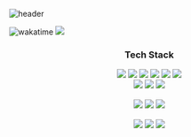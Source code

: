 ![header](https://capsule-render.vercel.app/api?type=soft&color=auto&height=150&section=header&text=HANGYU&fontSize=70&animation=twinkling)

![wakatime](https://wakatime.com/badge/user/ed8163e8-aa6a-4cb4-827e-780d53c1f10e.svg)
![](https://gh-hits.nomadcoders.workers.dev/view?username=ruehan&cache)


<h3 align="center"> Tech Stack </h3>
<p align="center">
  <img src="https://img.shields.io/badge/HTML-E34F26?style=flat-square&logo=HTML5&logoColor=white"/></a>
<img src="https://img.shields.io/badge/CSS-1572B6?style=flat-square&logo=CSS3&logoColor=white"/></a>
<img src="https://img.shields.io/badge/JavaScript-F7DF1E?style=flat-square&logo=JavaScript&logoColor=white"/></a>
<img src="https://img.shields.io/badge/Java-007396?style=flat-square&logo=Java&logoColor=white"/></a>
<img src="https://img.shields.io/badge/React-61DAFB?style=flat-square&logo=React&logoColor=white"/></a>
<img src="https://img.shields.io/badge/Next-000000?style=flat-square&logo=Next.js&logoColor=white"/></a>
<br>
<img src="https://img.shields.io/badge/Python-3776AB?style=flat-square&logo=Python&logoColor=white"/></a>
<img src="https://img.shields.io/badge/Flask-000000?style=flat-square&logo=Flask&logoColor=white"/></a>
<img src="https://img.shields.io/badge/MySQL-4479A1?style=flat-square&logo=MySQL&logoColor=white"/></a>

<br>
<br>
<img src="https://img.shields.io/badge/Android Studio-3DDC84?style=flat-square&logo=Android Studio&logoColor=white"/></a>
<img src="https://img.shields.io/badge/Visual Studio Code-007ACC?style=flat-square&logo=Visual Studio Code&logoColor=white"/></a>
<img src="https://img.shields.io/badge/Docker-2496ED?style=flat-square&logo=Docker&logoColor=white"/></a>
<br>
<br>
<img src="https://img.shields.io/badge/macOS-000000?style=flat-square&logo=macOS&logoColor=white"/></a>
<img src="https://img.shields.io/badge/Windows-0078D6?style=flat-square&logo=Windows&logoColor=white"/></a>
<img src="https://img.shields.io/badge/Ubuntu-E95420?style=flat-square&logo=Ubuntu&logoColor=white"/></a>
</p>

